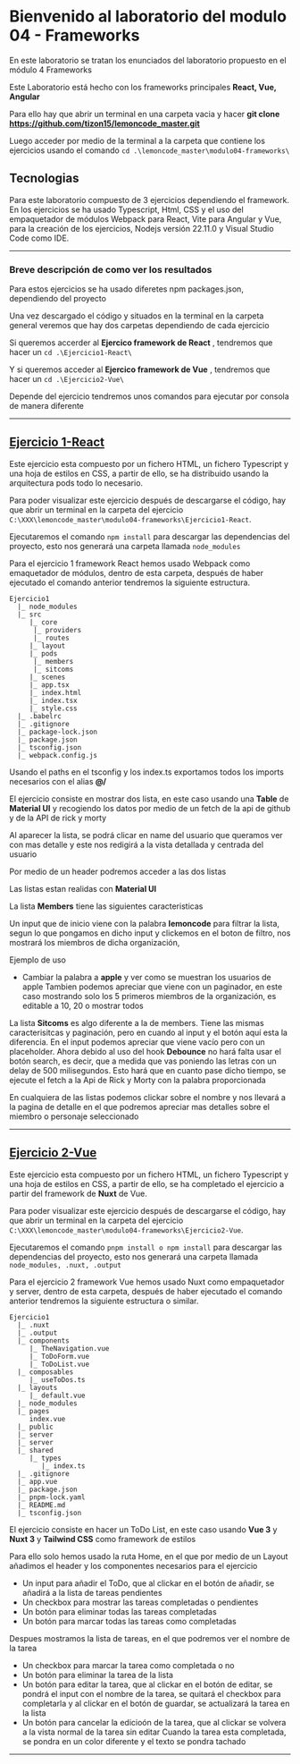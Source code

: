 # Bienvenido al laboratorio del modulo 04 - Frameworks

En este laboratorio se tratan los enunciados del laboratorio propuesto en el módulo 4 Frameworks

Este Laboratorio está hecho con los frameworks principales **React, Vue, Angular**

Para ello hay que abrir un terminal en una carpeta vacia y hacer **git clone https://github.com/tizon15/lemoncode_master.git**

Luego acceder por medio de la terminal a la carpeta que contiene los ejercicios usando el comando `cd .\lemoncode_master\modulo04-frameworks\`

## Tecnologias

Para este laboratorio compuesto de 3 ejercicios dependiendo el framework. En los ejercicios se ha usado Typescript, Html, CSS y el uso del empaquetador de módulos Webpack para React, Vite para Angular y Vue, para la creación de los ejercicios, Nodejs versión 22.11.0 y Visual Studio Code como IDE.

---

### Breve descripción de como ver los resultados

Para estos ejercicios se ha usado diferetes npm packages.json, dependiendo del proyecto

Una vez descargado el código y situados en la terminal en la carpeta general veremos que hay dos carpetas dependiendo de cada ejercicio

Si queremos accerder al **Ejercico framework de React** , tendremos que hacer un `cd .\Ejercicio1-React\` 

Y si queremos acceder al **Ejercico framework de Vue** , tendremos que hacer un `cd .\Ejercicio2-Vue\` 

Depende del ejercicio tendremos unos comandos para ejecutar por consola de manera diferente

---

## [Ejercicio 1-React](https://github.com/tizon15/lemoncode_master/tree/master/modulo04-frameworks/Ejercicio1-React)

Este ejercicio esta compuesto por un fichero HTML, un fichero Typescript y una hoja de estilos en CSS, a partir de ello, se ha distribuido usando la arquitectura pods todo lo necesario. 

Para poder visualizar este ejercicio después de descargarse el código, hay que abrir un terminal en la carpeta del ejercicio `C:\XXX\lemoncode_master\modulo04-frameworks\Ejercicio1-React`.

Ejecutaremos el comando `npm install` para descargar las dependencias del proyecto, esto nos generará una carpeta llamada `node_modules`

Para el ejercicio 1 framework React hemos usado Webpack como emaquetador de módulos, dentro de esta carpeta, después de haber ejecutado el comando anterior tendremos la siguiente estructura.

    Ejercicio1
      |_ node_modules   
      |_ src
         |_ core
          |_ providers
          |_ routes
         |_ layout
         |_ pods
          |_ members
          |_ sitcoms
         |_ scenes
         |_ app.tsx
         |_ index.html
         |_ index.tsx
         |_ style.css
      |_ .babelrc
      |_ .gitignore
      |_ package-lock.json
      |_ package.json
      |_ tsconfig.json
      |_ webpack.config.js

Usando el paths en el tsconfig y los index.ts exportamos todos los imports necesarios con el alias **@/**

El ejercicio consiste en mostrar dos lista, en este caso usando una **Table** de **Material UI** y recogiendo los datos por medio de un fetch de la api de github y de la API de rick y morty

Al aparecer la lista, se podrá clicar en name del usuario que queramos ver con mas detalle y este nos redigirá a la vista detallada y centrada del usuario

Por medio de un header podremos acceder a las dos listas 

Las listas estan realidas con **Material UI**

La lista **Members** tiene las siguientes caracteristicas

Un input que de inicio viene con la palabra **lemoncode** para filtrar la lista, segun lo que pongamos en dicho input y clickemos en el boton de filtro, nos mostrará los miembros de dicha organización, 

Ejemplo de uso
- Cambiar la palabra a **apple** y ver como se muestran los usuarios de apple
Tambien podemos apreciar que viene con un paginador, en este caso mostrando solo los 5 primeros miembros de la organización, es editable a 10, 20 o mostrar todos

La lista **Sitcoms** es algo diferente a la de members. Tiene las mismas caracterisitcas y paginación, pero en cuando al input y el botón aquí esta la diferencia. En el input podemos apreciar que viene vacío pero con un placeholder. Ahora debido al uso del hook **Debounce** no hará falta usar el botón search, es decir, que a medida que vas poniendo las letras con un delay de 500 milisegundos. Esto hará que en cuanto pase dicho tiempo, se ejecute el fetch a la Api de Rick y Morty con la palabra proporcionada

En cualquiera de las listas podemos clickar sobre el nombre y nos llevará a la pagina de detalle en el que podremos apreciar mas detalles sobre el miembro o personaje seleccionado

---


## [Ejercicio 2-Vue](https://github.com/tizon15/lemoncode_master/tree/master/modulo04-frameworks/Ejercicio2-Vue)

Este ejercicio esta compuesto por un fichero HTML, un fichero Typescript y una hoja de estilos en CSS, a partir de ello, se ha completado el ejercicio a partir del framework de **Nuxt** de Vue. 

Para poder visualizar este ejercicio después de descargarse el código, hay que abrir un terminal en la carpeta del ejercicio `C:\XXX\lemoncode_master\modulo04-frameworks\Ejercicio2-Vue`.

Ejecutaremos el comando `pnpm install o npm install` para descargar las dependencias del proyecto, esto nos generará una carpeta llamada `node_modules, .nuxt, .output`

Para el ejercicio 2 framework Vue hemos usado Nuxt como empaquetador y server, dentro de esta carpeta, después de haber ejecutado el comando anterior tendremos la siguiente estructura o similar.

    Ejercicio1
      |_ .nuxt
      |_ .output
      |_ components
         |_ TheNavigation.vue
         |_ ToDoForm.vue
         |_ ToDoList.vue
      |_ composables
         |_ useToDos.ts
      |_ layouts
         |_ default.vue
      |_ node_modules
      |_ pages
         index.vue
      |_ public
      |_ server
      |_ server
      |_ shared
         |_ types
            |_ index.ts   
      |_ .gitignore
      |_ app.vue
      |_ package.json
      |_ pnpm-lock.yaml
      |_ README.md
      |_ tsconfig.json

El ejercicio consiste en hacer un ToDo List, en este caso usando **Vue 3** y **Nuxt 3** y **Tailwind CSS** como framework de estilos

Para ello solo hemos usado la ruta Home, en el que por medio de un Layout añadimos el header y los componentes necesarios para el ejercicio
- Un input para añadir el ToDo, que al clickar en el botón de añadir, se añadirá a la lista de tareas pendientes
- Un checkbox para mostrar las tareas completadas o pendientes
- Un botón para eliminar todas las tareas completadas
- Un botón para marcar todas las tareas como completadas

Despues mostramos la lista de tareas, en el que podremos ver el nombre de la tarea
- Un checkbox para marcar la tarea como completada o no
- Un botón para eliminar la tarea de la lista
- Un botón para editar la tarea, que al clickar en el botón de editar, se pondrá el input con el nombre de la tarea, se quitará el checkbox para completarla
 y al clickar en el botón de guardar, se actualizará la tarea en la lista
- Un botón para cancelar la edicioón de la tarea, que al clickar se volvera a la vista normal de la tarea sin editar
Cuando la tarea esta completada, se pondra en un color diferente y el texto se pondra tachado
---


